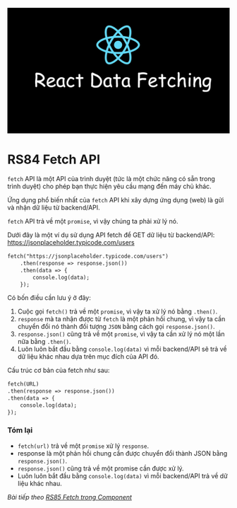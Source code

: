 ![Create-HTML-1](images/fetch.webp) 

# RS84 Fetch API

`fetch` API là một API của trình duyệt (tức là một chức năng có sẵn trong trình duyệt) cho phép bạn thực hiện yêu cầu mạng đến máy chủ khác.

Ứng dụng phổ biến nhất của `fetch` API khi xây dựng ứng dụng (web) là gửi và nhận dữ liệu từ backend/API.

`fetch` API trả về một `promise`, vì vậy chúng ta phải xử lý nó.

Dưới đây là một ví dụ sử dụng API fetch để GET dữ liệu từ backend/API: https://jsonplaceholder.typicode.com/users

```
fetch("https://jsonplaceholder.typicode.com/users")
    .then(response => response.json())
    .then(data => {
        console.log(data);
    });
```

Có bốn điều cần lưu ý ở đây:

1. Cuộc gọi `fetch()` trả về một `promise`, vì vậy ta xử lý nó bằng `.then()`.
2. `response` mà ta nhận được từ `fetch` là một phản hồi chung, vì vậy ta cần chuyển đổi nó thành đối tượng `JSON` bằng cách gọi `response.json()`.
3. `response.json()` cũng trả về một `promise`, vì vậy ta cần xử lý nó một lần nữa bằng `.then()`.
4. Luôn luôn bắt đầu bằng `console.log(data)` vì mỗi backend/API sẽ trả về dữ liệu khác nhau dựa trên mục đích của API đó.

Cấu trúc cơ bản của fetch như sau:

```
fetch(URL)
.then(response => response.json())
.then(data => {
    console.log(data);
});
```

### Tóm lại

- `fetch(url)` trả về một `promise` xử lý `response`.
- response là một phản hồi chung cần được chuyển đổi thành JSON bằng `response.json()`.
- `response.json()` cũng trả về một promise cần được xử lý.
- Luôn luôn bắt đầu bằng `console.log(data)` vì mỗi backend/API trả về dữ liệu khác nhau.


*Bài tiếp theo [RS85 Fetch trong Component](/lesson/session/session_085_fetch_component.md)*